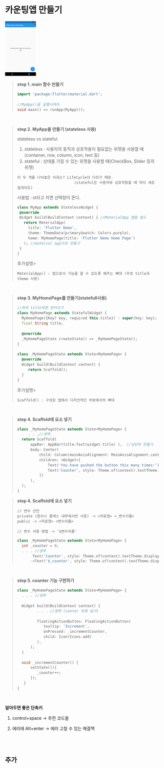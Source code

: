 # 카운팅앱 만들기

<img src = "./counting_app.png" width="20%">

>**step 1. main 함수 만들기**
>```dart
>import 'package:flutter/material.dart';
> 
>//MyApp()을 실행시켜라.
>void main() => runApp(MyApp());
>```

<br>

>**step 2. MyApp을 만들기 (stateless 사용)**
>
> stateless vs stateful<br>
> 1. stateless : 사용자의 동작과 상호작용이 필요없는 위젯을 사용할 때(container, row, column, icon, text 등)<br>
> 2. stateful : 상태를 가질 수 있는 위젯을 사용할 때(CheckBox, Slider 등의 위젯)<br>
>```
> 이 두 개를 나눠놓은 이유는? LifeCycle이 다르기 때문.
>                           (stateful은 사용자와 상호작용할 때 마다 새로 업데이트)
>```
> 사용법 : st라고 치면 선택창이 뜬다. 
>```dart
>class MyApp extends StatelessWidget {
>  @override
>  Widget build(BuildContext context) { //MaterialApp 앱을 빌드
>    return MaterialApp(
>      title: 'Flutter Demo',
>      theme: ThemeData(primarySwatch: Colors.purple), 
>      home: MyHomePage(title: 'Flutter Demo Home Page')
>    ); //material app으로 만들기
>  }
>}
>```
> 추가설명>
> ```
> MaterialApp() : 앱으로서 기능을 할 수 있도록 해주는 뼈대 (주로 title과 theme 사용)

<br>

>**step 3. MyHomePage를 만들기(statefull사용)**
>```dart
>//위의 title부분 받아오기
>class MyHomePage extends StatefulWidget {
>   MyHomePage({Key? key, required this.title}) : super(key: key);
>   final String title;
>
>   @override
>   _MyHomePageState createState() => _MyHomePageState();
>}
>
>class _MyHomePageState extends State<MyHomePage> {
>   @override
>   Widget build(BuildContext context) {
>      return Scaffold();
>   }
>}
>```
> 추가설명>
> ```
> Scaffold() : 구성된 앱에서 디자인적인 부분에서의 뼈대
>```
>

<br>

>**step 4. Scaffold에 요소 넣기**
>```dart
>class _MyHomePageState extends State<MyHomePage> {
>      . . .//생략
>   return Scaffold(
>       appBar: AppBar(title:Text(widget.title) ),  //상단바 만들기
>       body: Center(
>           child: Column(mainAxisAlignment: MainAxisAlignment.center,  //column을 이용하여 순차적으로 밑으로 배열
>           children: <Widget>[
>               Text('You have pushed the button this many times:'),
>               Text('Counter', style: Theme.of(context).textTheme.display1)  //textTheme 중에 display1 theme를 적용해라.
>           ])
>       ),
>   );
>}
>```
>



>**step 4. Scaffold에 요소 넣기**
>```
>// 변수 선언
>private (함수나 클래스 내부에서만 사용) -> <자료형> <_변수이름>
>public -> <자료형> <변수이름>
>
>// 변수 사용 방법 -> '$변수이름'
>```
>```dart
>class _MyHomePageState extends State<MyHomePage> {
>   int _counter = 0;
>   . . . //생략
>        Text('Counter', style: Theme.of(context).textTheme.display1) //이 'counter' 부분 수정하기
>       ->Text('$_counter', style: Theme.of(context).textTheme.display1)
>```

<br>

>**step 5. counter 기능 구현하기**
>```dart
>class _MyHomePageState extends State<MyHomePage> {
>   . . . //생략
>
>   Widget build(BuildContext context) {
>          . . . //생략 (center 뒤에 넣기) 
>      
>          floatingActionButton: FloatingActionButton(
>             tooltip: 'Increment',
>             onPressed: _incrementCounter,
>             child: Icon(Icons.add)
>          ),
>       );
>   }
>
>   void _incrementCounter() {
>       setState((){
>          _counter++;
>       });
>    }
>}

<br>

**알아두면 좋은 단축키**

1. control+space -> 추천 코드들

2. 에러에 Alt+enter -> 에러 고칠 수 있는 해결책
  
  
<br><br>
## 추가 
